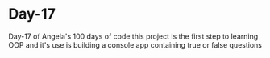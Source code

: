 # Day-17
Day-17 of Angela's 100 days of code
this project is the first step to learning OOP and it's use is building a console app containing true or false questions

